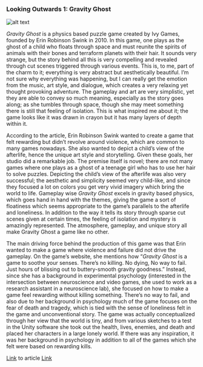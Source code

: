 ### Looking Outwards 1: Gravity Ghost

![alt text](http://cdn3.dualshockers.com/wp-content/uploads/2015/06/2015-01-22_00006.jpg "Screenshot")

*Gravity Ghost* is a physics based puzzle game created by Ivy Games, founded by Erin Robinson Swink in 2010.  In this game, one plays as the ghost of a child who floats through space and must reunite the spirits of animals with their bones and terraform planets with their hair.  It sounds very strange, but the story behind all this is very compelling and revealed through cut scenes triggered through various events.  This is, to me, part of the charm to it; everything is very abstract but aesthetically beautiful. I’m not sure why everything was happening, but I can really get the emotion from the music, art style, and dialogue, which creates a very relaxing yet thought provoking adventure.  The gameplay and art are very simplistic, yet they are able to convey so much meaning, especially as the story goes along; as she tumbles through space, though she may meet something there is still that feeling of isolation.  This is what inspired me about it; the game looks like it was drawn in crayon but it has many layers of depth within it.

According to the article, Erin Robinson Swink wanted to create a game that felt rewarding but didn’t revolve around violence, which are common to many games nowadays.  She also wanted to depict a child’s view of the afterlife, hence the unique art style and storytelling.  Given these goals, her studio did a remarkable job.  The premise itself is novel; there are not many games where one plays as a ghost of a teenage girl who has to use her hair to solve puzzles.  Depicting the child’s view of the afterlife was also very successful; the aesthetic and simplicity seemed very child-like, and since they focused a lot on colors you get very vivid imagery which bring the world to life.  Gameplay wise *Gravity Ghost* excels in gravity based physics, which goes hand in hand with the themes, giving the game a sort of floatiness which seems appropriate to the game’s parallels to the afterlife and loneliness.  In addition to the way it tells its story through sparse cut scenes given at certain times, the feeling of isolation and mystery is amazingly represented.  The atmosphere, gameplay, and unique story all make Gravity Ghost a game like no other.

The main driving force behind the production of this game was that Erin wanted to make a game where violence and failure did not drive the gameplay.  On the game’s website, she mentions how “*Gravity Ghost* is a game to soothe your senses.  There’s no killing.  No dying, No way to fail.  Just hours of blissing out to buttery-smooth gravity goodness.”  Instead, since she has a background in experimental psychology (interested in the intersection between neuroscience and video games, she used to work as a research assistant in a neuroscience lab), she focused on how to make a game feel rewarding without killing something.  There’s no way to fail, and also due to her background in psychology much of the game focuses on the fear of death and tragedy, which is tied with the sense of loneliness felt in the game and unconventional story.  The game was actually conceptualized through her view that the world is tiny, and from various sketches to a test in the Unity software she took out the health, lives, enemies, and death and placed her characters in a large lonely world.  If there was any inspiration, it was her background in psychology in addition to all of the games which she felt were based on rewarding kills.

[Link](http://thecreatorsproject.vice.com/blog/gore-free-indie-game-gives-a-childs-view-into-the-afterlife) to article
[Link](https://www.youtube.com/watch?v=GzTPdIld_gQ)

